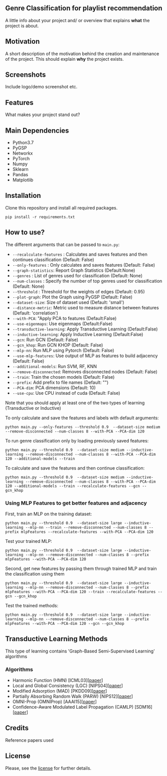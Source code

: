 ## Genre Classification for playlist recommendation
A little info about your project and/ or overview that explains **what** the project is about.

## Motivation
A short description of the motivation behind the creation and maintenance of the project. This should explain **why** the project exists.

## Screenshots
Include logo/demo screenshot etc.

## Features
What makes your project stand out?

## Main Dependencies
- Python3.7
- PyGSP
- Networkx
- PyTorch
- Numpy
- Sklearn
- Pandas
- Matplotlib

## Installation
Clone this repository and install all required packages.
```
pip install -r requirements.txt
```
## How to use?
The different arguments that can be passed to `main.py`:
- `--recalculate-features` : Calculates and saves features and then continues classification (Default: False)
- `--only-features` : Only calculates and saves features (Default: False)
- `--graph-statistics`: Report Graph Statistics (Default:None)
- `--genres` : List of genres used for classification (Default: None)
- `--num-classes` : Specify the number of top genres used for classification (Default: None)
- `--threshold` : Threshold for the weights of edges (Default: 0.95)
- `--plot-graph`: Plot the Graph using PyGSP (Default: False)
- `--dataset-size`: Size of dataset used (Default: 'small')
- `--distance-metric`: Metric used to measure distance between features (Default: 'correlation')
- `--with-PCA`: "Apply PCA to features (Default:False)
- `--use-eigenmaps`: Use eigenmaps (Default:False)
- `--transductive-learning`: Apply Transductive Learning (Default:False)
- `--inductive-learning`: Apply Inductive Learning (Default:False)
- `--gcn`: Run GCN (Default: False)
- `--gcn_khop`: Run GCN KHOP (Default: False)
- `--mlp-nn`: Run MLP using Pytorch (Default: False)
- `--use-mlp-features`: Use output of MLP as features to build adjacency (Default: False)
- `--additional-models`: Run SVM, RF, KNN
- `--remove-disconnected`: Removes disconnected nodes (Default: False)
- `--train`: Train the chosen models (Default: False)
- `--prefix`: Add prefix to file names (Default: "")
- `--PCA-dim`: PCA dimensions (Default: 10)
- `--use-cpu`: Use CPU instead of cuda (Default: False)

Note that you should apply at least one of the two types of learning (Transductive or Inductive)

To only calculate and save the features and labels with default arguments:
```
python main.py --only-features --threshold 0.9  --dataset-size medium --remove-disconnected --num-classes 8 --with-PCA --PCA-dim 120
```

To run genre classification only by loading previously saved features:
```
python main.py --threshold 0.9  --dataset-size medium --inductive-learning --remove-disconnected --num-classes 8 --with-PCA --PCA-dim 120 --additional-models --train
```

To calculate and save the features and then continue classification:
```
python main.py --threshold 0.9  --dataset-size medium --inductive-learning --remove-disconnected --num-classes 8 --with-PCA --PCA-dim 120 --additional-models --train --recalculate-features --gcn --gcn_khop
```

### Using MLP Features to get better features and adjacency

First, train an MLP on the training dataset:
```
python main.py --threshold 0.9  --dataset-size large --inductive-learning --mlp-nn --train --remove-disconnected --num-classes 8 --prefix mlpFeatures --recalculate-features --with-PCA --PCA-dim 120
```

Test your trained MLP:
```
python main.py --threshold 0.9  --dataset-size large --inductive-learning --mlp-nn --remove-disconnected --num-classes 8 --prefix mlpFeatures --with-PCA --PCA-dim 120
```

Second, get new features by passing them through trained MLP and train the classification using them
```
python main.py --threshold 0.9  --dataset-size large --inductive-learning --mlp-nn --remove-disconnected --num-classes 8 --prefix mlpFeatures --with-PCA --PCA-dim 120 --train --recalculate-features --gcn --gcn_khop
```

Test the trained methods:
```
python main.py --threshold 0.9  --dataset-size large --inductive-learning --mlp-nn --remove-disconnected --num-classes 8 --prefix mlpFeatures --with-PCA --PCA-dim 120 --gcn --gcn_khop
```

## Transductive Learning Methods
This type of learning contains 'Graph-Based Semi-Supervised Learning' algorithms

### Algorithms

* Harmonic Function (HMN) [ICML03][[paper](http://mlg.eng.cam.ac.uk/zoubin/papers/zgl.pdf)]
* Local and Global Consistency (LGC) [NIPS04][[paper](https://papers.nips.cc/paper/2506-learning-with-local-and-global-consistency.pdf)]
* Modified Adsorption (MAD) [PKDD09][[paper](http://talukdar.net/papers/adsorption_ecml09.pdf)]
* Partially Absorbing Random Walk (PARW) [NIPS12][[paper](https://papers.nips.cc/paper/4833-learning-with-partially-absorbing-random-walks.pdf)]
* OMNI-Prop (OMNIProp) [AAAI15][[paper](https://pdfs.semanticscholar.org/f217/1ea6e028fb5c2eb1d0256639b4e732764ab4.pdf)]
* Confidence-Aware Modulated Label Propagation (CAMLP) [SDM16][[paper](https://epubs.siam.org/doi/pdf/10.1137/1.9781611974348.58)]

## Credits
Reference papers used


## License
Please, see the [license](LICENSE) for further details.
